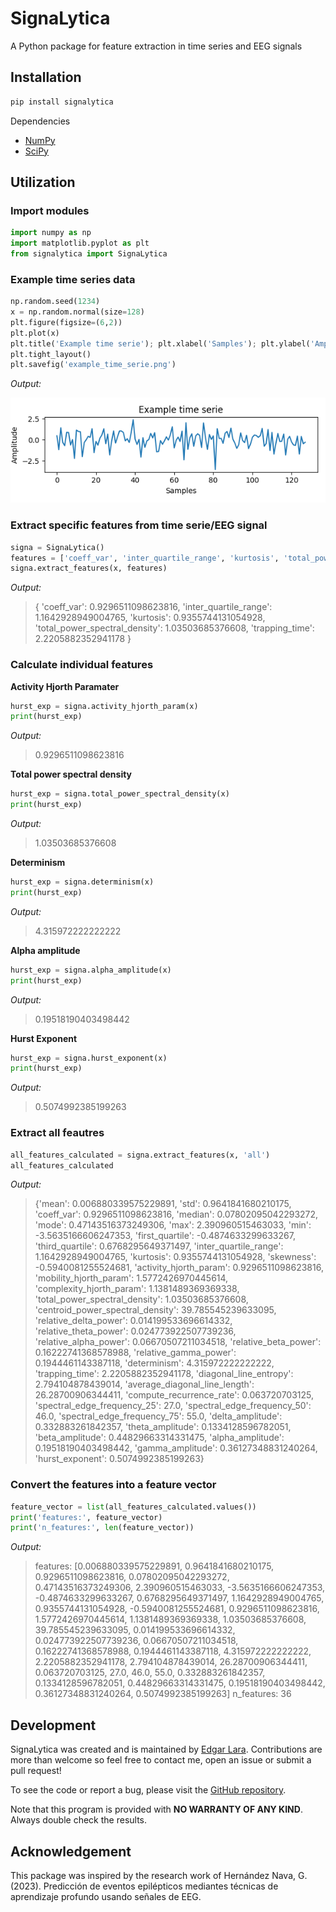 # SignaLytica
A Python package for feature extraction in time series and EEG signals

## Installation
```python
pip install signalytica
```


Dependencies
* [NumPy](https://numpy.org/)
* [SciPy](https://scipy.org/)

## Utilization
### Import modules
```python
import numpy as np
import matplotlib.pyplot as plt
from signalytica import SignaLytica
```

### Example time series data
```python
np.random.seed(1234)
x = np.random.normal(size=128)
plt.figure(figsize=(6,2))
plt.plot(x)
plt.title('Example time serie'); plt.xlabel('Samples'); plt.ylabel('Amplitude')
plt.tight_layout()
plt.savefig('example_time_serie.png')
```
_Output:_

![example_test_serie](https://github.com/Edgar-La/signalytica/blob/main/signalytica/example_time_serie.png)

### Extract specific features from time serie/EEG signal
```python
signa = SignaLytica()
features = ['coeff_var', 'inter_quartile_range', 'kurtosis', 'total_power_spectral_density', 'trapping_time']
signa.extract_features(x, features)
```
_Output:_
> {
>   'coeff_var': 0.9296511098623816,
>    'inter_quartile_range': 1.1642928949004765,
>    'kurtosis': 0.9355744131054928,
>    'total_power_spectral_density': 1.03503685376608,
>    'trapping_time': 2.2205882352941178
>  }



 

### Calculate individual features
__Activity Hjorth Paramater__
```python
hurst_exp = signa.activity_hjorth_param(x)
print(hurst_exp)
```
_Output:_
> 0.9296511098623816


__Total power spectral density__
```python
hurst_exp = signa.total_power_spectral_density(x)
print(hurst_exp)
```
_Output:_
> 1.03503685376608



__Determinism__
```python
hurst_exp = signa.determinism(x)
print(hurst_exp)
```
_Output:_
> 4.315972222222222



__Alpha amplitude__
```python
hurst_exp = signa.alpha_amplitude(x)
print(hurst_exp)
```
_Output:_
> 0.19518190403498442


__Hurst Exponent__
```python
hurst_exp = signa.hurst_exponent(x)
print(hurst_exp)
```
_Output:_
> 0.5074992385199263


### Extract all feautres
```python
all_features_calculated = signa.extract_features(x, 'all')
all_features_calculated
```
_Output:_
> {'mean': 0.006880339575229891,
>  'std': 0.9641841680210175,
>  'coeff_var': 0.9296511098623816,
>  'median': 0.07802095042293272,
>  'mode': 0.47143516373249306,
>  'max': 2.390960515463033,
>  'min': -3.5635166606247353,
>  'first_quartile': -0.4874633299633267,
>  'third_quartile': 0.6768295649371497,
>  'inter_quartile_range': 1.1642928949004765,
>  'kurtosis': 0.9355744131054928,
>  'skewness': -0.5940081255524681,
>  'activity_hjorth_param': 0.9296511098623816,
>  'mobility_hjorth_param': 1.5772426970445614,
>  'complexity_hjorth_param': 1.1381489369369338,
>  'total_power_spectral_density': 1.03503685376608,
>  'centroid_power_spectral_density': 39.785545239633095,
>  'relative_delta_power': 0.014199533696614332,
>  'relative_theta_power': 0.024773922507739236,
>  'relative_alpha_power': 0.06670507211034518,
>  'relative_beta_power': 0.16222741368578988,
>  'relative_gamma_power': 0.1944461143387118,
>  'determinism': 4.315972222222222,
>  'trapping_time': 2.2205882352941178,
>  'diagonal_line_entropy': 2.794104878439014,
>  'average_diagonal_line_length': 26.28700906344411,
>  'compute_recurrence_rate': 0.063720703125,
>  'spectral_edge_frequency_25': 27.0,
>  'spectral_edge_frequency_50': 46.0,
>  'spectral_edge_frequency_75': 55.0,
>  'delta_amplitude': 0.332883261842357,
>  'theta_amplitude': 0.1334128596782051,
>  'beta_amplitude': 0.44829663314331475,
>  'alpha_amplitude': 0.19518190403498442,
>  'gamma_amplitude': 0.36127348831240264,
>  'hurst_exponent': 0.5074992385199263}


### Convert the features into a feature vector
```python
feature_vector = list(all_features_calculated.values())
print('features:', feature_vector)
print('n_features:', len(feature_vector))
```
_Output:_
> features: [0.006880339575229891, 0.9641841680210175, 0.9296511098623816, 0.07802095042293272, 0.47143516373249306, 2.390960515463033, -3.5635166606247353, -0.4874633299633267, 0.6768295649371497, 1.1642928949004765, 0.9355744131054928, -0.5940081255524681, 0.9296511098623816, 1.5772426970445614, 1.1381489369369338, 1.03503685376608, 39.785545239633095, 0.014199533696614332, 0.024773922507739236, 0.06670507211034518, 0.16222741368578988, 0.1944461143387118, 4.315972222222222, 2.2205882352941178, 2.794104878439014, 26.28700906344411, 0.063720703125, 27.0, 46.0, 55.0, 0.332883261842357, 0.1334128596782051, 0.44829663314331475, 0.19518190403498442, 0.36127348831240264, 0.5074992385199263]
> n_features: 36

## Development
SignaLytica was created and is maintained by [Edgar Lara](https://accidental-bard-367.notion.site/Edgar-Lara-a8828a758e5242f4981b65a2fdc1d44f). Contributions are more than welcome so feel free to contact me, open an issue or submit a pull request!

To see the code or report a bug, please visit the [GitHub repository](https://github.com/Edgar-La/signalytica).

Note that this program is provided with __NO WARRANTY OF ANY KIND__. Always double check the results.


## Acknowledgement
This package was inspired by the research work of Hernández Nava, G. (2023). Predicción de eventos epilépticos mediantes técnicas de aprendizaje profundo usando señales de EEG.
